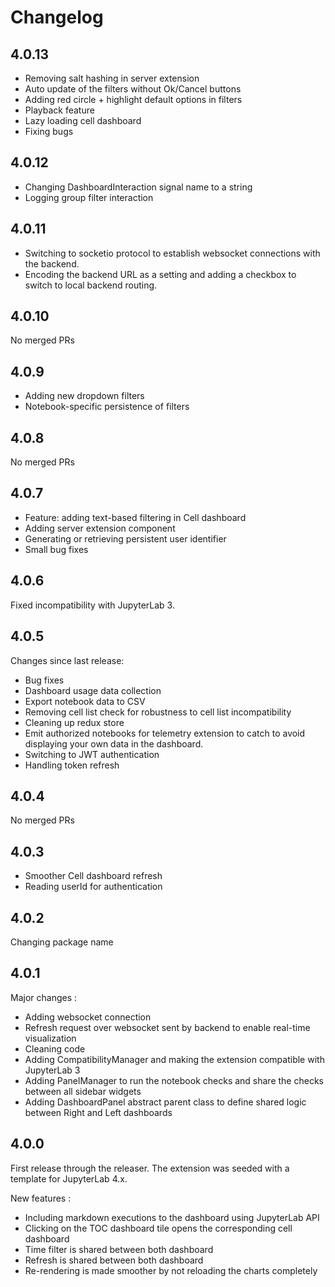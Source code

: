 # Changelog

<!-- <START NEW CHANGELOG ENTRY> -->

## 4.0.13

- Removing salt hashing in server extension
- Auto update of the filters without Ok/Cancel buttons
- Adding red circle + highlight default options in filters
- Playback feature
- Lazy loading cell dashboard
- Fixing bugs

<!-- <END NEW CHANGELOG ENTRY> -->

## 4.0.12

- Changing DashboardInteraction signal name to a string
- Logging group filter interaction

## 4.0.11

- Switching to socketio protocol to establish websocket connections with the backend.
- Encoding the backend URL as a setting and adding a checkbox to switch to local backend routing.

## 4.0.10

No merged PRs

## 4.0.9

- Adding new dropdown filters
- Notebook-specific persistence of filters

## 4.0.8

No merged PRs

## 4.0.7

- Feature: adding text-based filtering in Cell dashboard
- Adding server extension component
- Generating or retrieving persistent user identifier
- Small bug fixes

## 4.0.6

Fixed incompatibility with JupyterLab 3.

## 4.0.5

Changes since last release:

- Bug fixes
- Dashboard usage data collection
- Export notebook data to CSV
- Removing cell list check for robustness to cell list incompatibility
- Cleaning up redux store
- Emit authorized notebooks for telemetry extension to catch to avoid displaying your own data in the dashboard.
- Switching to JWT authentication
- Handling token refresh

## 4.0.4

No merged PRs

## 4.0.3

- Smoother Cell dashboard refresh
- Reading userId for authentication

## 4.0.2

Changing package name

## 4.0.1

Major changes :

- Adding websocket connection
- Refresh request over websocket sent by backend to enable real-time visualization
- Cleaning code
- Adding CompatibilityManager and making the extension compatible with JupyterLab 3
- Adding PanelManager to run the notebook checks and share the checks between all sidebar widgets
- Adding DashboardPanel abstract parent class to define shared logic between Right and Left dashboards

## 4.0.0

First release through the releaser. The extension was seeded with a template for JupyterLab 4.x.

New features :

- Including markdown executions to the dashboard using JupyterLab API
- Clicking on the TOC dashboard tile opens the corresponding cell dashboard
- Time filter is shared between both dashboard
- Refresh is shared between both dashboard
- Re-rendering is made smoother by not reloading the charts completely
